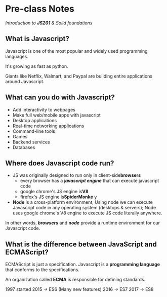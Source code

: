 # Pre-class Notes

*Introduction to **JS201** &  Solid foundations*

## What is Javascript?

Javascript is one of the most popular and widely used programming languages.

It's growing as fast as python.

Giants like Netflix, Walmart, and Paypal are building entire applications around Javascript.

## What can you do with Javascript?

* Add interactivity to webpages
* Make full web/mobile apps with javascript
* Desktop applications
* Real-time networking applications
* Command-line tools
* Games
* Backend services
* Databases

## Where does Javascript code run?

* JS was originally designed to run only in client-side**browsers**
  * every browser has a j***avascript engine*** that can execute javascript code
  * google chrome's JS engine is**V8**
  * firefox's JS engine is**SpiderMonke** y
* **Node** is a cross-platform environment; Using node we can execute Javascript code in any operating system (desktops & servers); Node uses google chrome's V8 engine to execute JS code literally anywhere.

In other words, ***browsers*** and **n*ode*** provide a runtime environment for our Javascript code.

## What is the difference between JavaScript and ECMAScript?

ECMAScript is just a specification. Javascript is a **programming language** that conforms to the specifications.

An organization called **ECMA** is responsible for defining standards.

1997 started
2015 → ES6 (Many new features)
2016 → ES7
2017 → ES8


